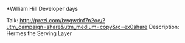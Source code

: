 *William Hill Developer days

Talk: http://prezi.com/bwgwdnf7n2oe/?utm_campaign=share&utm_medium=copy&rc=ex0share
Description: Hermes the Serving Layer
